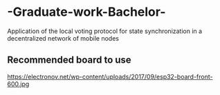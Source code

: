 # -Graduate-work-Bachelor-
Application of the local voting protocol for state synchronization in a decentralized network of mobile nodes

## Recommended board to use
https://electronov.net/wp-content/uploads/2017/09/esp32-board-front-600.jpg
